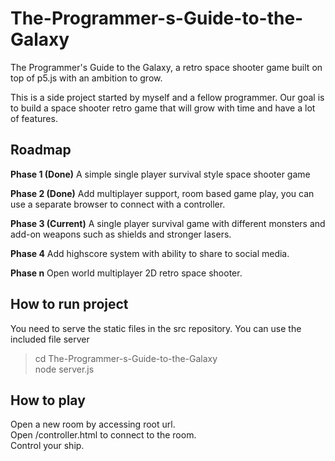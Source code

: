 # The-Programmer-s-Guide-to-the-Galaxy 
The Programmer's Guide to the Galaxy, a retro space shooter game built on top of p5.js with an ambition to grow.

This is a side project started by myself and a fellow programmer. 
Our goal is to build a space shooter retro game that will grow with time and have a lot of features.

Roadmap
----------------------------------------------------------

**Phase 1 (Done)**
A simple single player survival style space shooter game

**Phase 2 (Done)**
Add multiplayer support, room based game play, you can use a separate browser to connect with a controller.

**Phase 3 (Current)**
A single player survival game with different monsters and add-on weapons such as shields and stronger lasers.

**Phase 4**
Add highscore system with ability to share to social media.

**Phase n**
Open world multiplayer 2D retro space shooter.

How to run project
----------------------------------------------------------
You need to serve the static files in the src repository.
You can use the included file server 
> cd The-Programmer-s-Guide-to-the-Galaxy</br>
> node server.js

How to play
----------------------------------------------------------
Open a new room by accessing root url.</br>
Open /controller.html to connect to the room.</br>
Control your ship.
